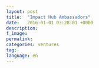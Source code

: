```yaml
---
layout: post
title:  "Impact Hub Ambassadors"
date:   2016-01-01 03:28:01 +0000
description:
f_image:
permalink:
categories: ventures
tag:
language: en
---
```

